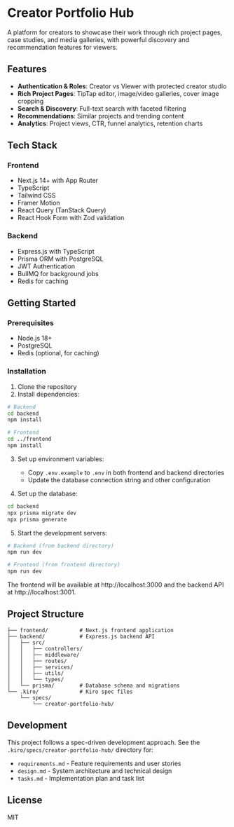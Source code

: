 # Creator Portfolio Hub

A platform for creators to showcase their work through rich project pages, case studies, and media galleries, with powerful discovery and recommendation features for viewers.

## Features

- **Authentication & Roles**: Creator vs Viewer with protected creator studio
- **Rich Project Pages**: TipTap editor, image/video galleries, cover image cropping
- **Search & Discovery**: Full-text search with faceted filtering
- **Recommendations**: Similar projects and trending content
- **Analytics**: Project views, CTR, funnel analytics, retention charts

## Tech Stack

### Frontend
- Next.js 14+ with App Router
- TypeScript
- Tailwind CSS
- Framer Motion
- React Query (TanStack Query)
- React Hook Form with Zod validation

### Backend
- Express.js with TypeScript
- Prisma ORM with PostgreSQL
- JWT Authentication
- BullMQ for background jobs
- Redis for caching

## Getting Started

### Prerequisites
- Node.js 18+
- PostgreSQL
- Redis (optional, for caching)

### Installation

1. Clone the repository
2. Install dependencies:

```bash
# Backend
cd backend
npm install

# Frontend
cd ../frontend
npm install
```

3. Set up environment variables:
   - Copy `.env.example` to `.env` in both frontend and backend directories
   - Update the database connection string and other configuration

4. Set up the database:
```bash
cd backend
npx prisma migrate dev
npx prisma generate
```

5. Start the development servers:

```bash
# Backend (from backend directory)
npm run dev

# Frontend (from frontend directory)
npm run dev
```

The frontend will be available at http://localhost:3000 and the backend API at http://localhost:3001.

## Project Structure

```
├── frontend/          # Next.js frontend application
├── backend/           # Express.js backend API
│   ├── src/
│   │   ├── controllers/
│   │   ├── middleware/
│   │   ├── routes/
│   │   ├── services/
│   │   ├── utils/
│   │   └── types/
│   └── prisma/        # Database schema and migrations
└── .kiro/             # Kiro spec files
    └── specs/
        └── creator-portfolio-hub/
```

## Development

This project follows a spec-driven development approach. See the `.kiro/specs/creator-portfolio-hub/` directory for:
- `requirements.md` - Feature requirements and user stories
- `design.md` - System architecture and technical design
- `tasks.md` - Implementation plan and task list

## License

MIT